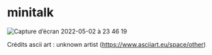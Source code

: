 # minitalk

![Capture d’écran 2022-05-02 à 23 46 19](https://user-images.githubusercontent.com/96736158/166332912-d27f6eb1-946b-4396-b803-a5fcfaff8a17.png)

Crédits ascii art : unknown artist (https://www.asciiart.eu/space/other)
